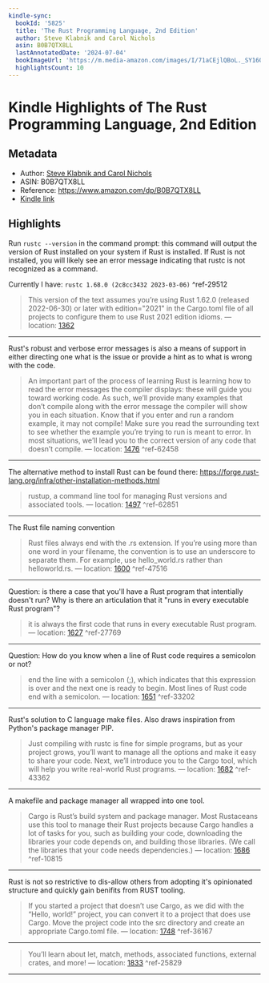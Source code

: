 ```yaml
---
kindle-sync:
  bookId: '5825'
  title: 'The Rust Programming Language, 2nd Edition'
  author: Steve Klabnik and Carol Nichols
  asin: B0B7QTX8LL
  lastAnnotatedDate: '2024-07-04'
  bookImageUrl: 'https://m.media-amazon.com/images/I/71aCEjlQBoL._SY160.jpg'
  highlightsCount: 10
---
```


# Kindle Highlights of The Rust Programming Language, 2nd Edition

## Metadata

- Author: [Steve Klabnik and Carol Nichols](https://www.amazon.comundefined)
- ASIN: B0B7QTX8LL
- Reference: https://www.amazon.com/dp/B0B7QTX8LL
- [Kindle link](kindle://book?action=open&asin=B0B7QTX8LL)

## Highlights

Run `rustc --version` in the command prompt: this command will output the version of Rust installed on your system if Rust is installed. If Rust is not installed, you will likely see an error message indicating that rustc is not recognized as a command.

Currently I have: `rustc 1.68.0 (2c8cc3432 2023-03-06)` ^ref-29512

> This version of the text assumes you’re using Rust 1.62.0 (released 2022-06-30) or later with edition="2021" in the Cargo.toml file of all projects to configure them to use Rust 2021 edition idioms. — location: [1362](kindle://book?action=open&asin=B0B7QTX8LL&location=1362)

---

Rust's robust and verbose error messages is also a means of support in either directing one what is the issue or provide a hint as to what is wrong with the code.

> An important part of the process of learning Rust is learning how to read the error messages the compiler displays: these will guide you toward working code. As such, we’ll provide many examples that don’t compile along with the error message the compiler will show you in each situation. Know that if you enter and run a random example, it may not compile! Make sure you read the surrounding text to see whether the example you’re trying to run is meant to error. In most situations, we’ll lead you to the correct version of any code that doesn’t compile. — location: [1476](kindle://book?action=open&asin=B0B7QTX8LL&location=1476) ^ref-62458

---

The alternative method to install Rust can be found there: https://forge.rust-lang.org/infra/other-installation-methods.html

> rustup, a command line tool for managing Rust versions and associated tools. — location: [1497](kindle://book?action=open&asin=B0B7QTX8LL&location=1497) ^ref-62851

---

The Rust file naming convention

> Rust files always end with the .rs extension. If you’re using more than one word in your filename, the convention is to use an underscore to separate them. For example, use hello_world.rs rather than helloworld.rs. — location: [1600](kindle://book?action=open&asin=B0B7QTX8LL&location=1600) ^ref-47516

---

Question: is there a case that you'll have a Rust program that intentially doesn't run? Why is there an articulation that it "runs in every executable Rust program"?

> it is always the first code that runs in every executable Rust program. — location: [1627](kindle://book?action=open&asin=B0B7QTX8LL&location=1627) ^ref-27769

---

Question: How do you know when a line of Rust code requires a semicolon or not?

> end the line with a semicolon (;), which indicates that this expression is over and the next one is ready to begin. Most lines of Rust code end with a semicolon. — location: [1651](kindle://book?action=open&asin=B0B7QTX8LL&location=1651) ^ref-33202

---

Rust's solution to C language make files. Also draws inspiration from Python's package manager PIP.

> Just compiling with rustc is fine for simple programs, but as your project grows, you’ll want to manage all the options and make it easy to share your code. Next, we’ll introduce you to the Cargo tool, which will help you write real-world Rust programs. — location: [1682](kindle://book?action=open&asin=B0B7QTX8LL&location=1682) ^ref-43362

---
A makefile and package manager all wrapped into one tool.

> Cargo is Rust’s build system and package manager. Most Rustaceans use this tool to manage their Rust projects because Cargo handles a lot of tasks for you, such as building your code, downloading the libraries your code depends on, and building those libraries. (We call the libraries that your code needs dependencies.) — location: [1686](kindle://book?action=open&asin=B0B7QTX8LL&location=1686) ^ref-10815

---
Rust is not so restrictive to dis-allow others from adopting it's opinionated structure and quickly gain benifits from RUST tooling.

> If you started a project that doesn’t use Cargo, as we did with the “Hello, world!” project, you can convert it to a project that does use Cargo. Move the project code into the src directory and create an appropriate Cargo.toml file. — location: [1748](kindle://book?action=open&asin=B0B7QTX8LL&location=1748) ^ref-36167

---

> You’ll learn about let, match, methods, associated functions, external crates, and more! — location: [1833](kindle://book?action=open&asin=B0B7QTX8LL&location=1833) ^ref-25829

---
